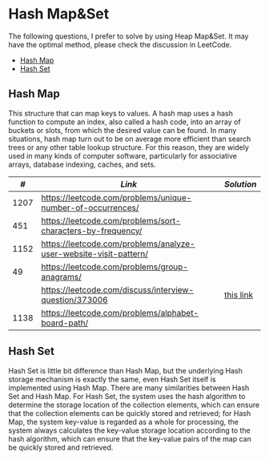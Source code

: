 # Hash Map&Set

The following questions, I prefer to solve by using Heap Map&Set. It may have the optimal method, please check the discussion in LeetCode.  

* [Hash Map](##Hash-Map)
* [Hash Set](##Hash-Set)

## Hash Map

This structure that can map keys to values. A hash map uses a hash function to compute an index, also called a hash code, into an array of buckets or slots, from which the desired value can be found. In many situations, hash map turn out to be on average more efficient than search trees or any other table lookup structure. For this reason, they are widely used in many kinds of computer software, particularly for associative arrays, database indexing, caches, and sets.

| *#* | *Link* |*Solution* |
| ---- | --------------------------------- | --------------------------------- |
| 1207 | https://leetcode.com/problems/unique-number-of-occurrences/ | |
| 451 | https://leetcode.com/problems/sort-characters-by-frequency/ | |
| 1152 | https://leetcode.com/problems/analyze-user-website-visit-pattern/ | |
| 49 | https://leetcode.com/problems/group-anagrams/ | |
| | https://leetcode.com/discuss/interview-question/373006| [this link](../python_practice/amazon/favorite_genres.py) |
| 1138 | https://leetcode.com/problems/alphabet-board-path/ | |

## Hash Set

Hash Set is little bit difference than Hash Map, but the underlying Hash storage mechanism is exactly the same, even Hash Set itself is implemented using Hash Map. There are many similarities between Hash Set and Hash Map. For Hash Set, the system uses the hash algorithm to determine the storage location of the collection elements, which can ensure that the collection elements can be quickly stored and retrieved; for Hash Map, the system key-value is regarded as a whole for processing, the system always calculates the key-value storage location according to the hash algorithm, which can ensure that the key-value pairs of the map can be quickly stored and retrieved.